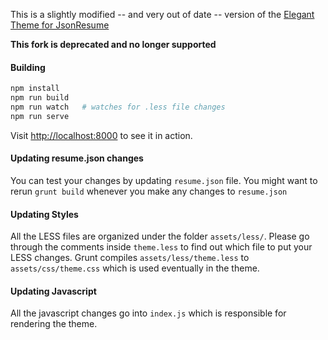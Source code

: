 This is a slightly modified -- and very out of date -- version of the [Elegant Theme for JsonResume](https://github.com/mudassir0909/jsonresume-theme-elegant)

__This fork is deprecated and no longer supported__


#### Building

```sh
npm install
npm run build
npm run watch   # watches for .less file changes
npm run serve
```

Visit [http://localhost:8000](http://localhost:8000) to see it in action.

#### Updating resume.json changes
You can test your changes by updating `resume.json` file.
You might want to rerun `grunt build` whenever you make any changes to `resume.json`

#### Updating Styles
All the LESS files are organized under the folder `assets/less/`. Please go through the comments inside `theme.less` to find out which file to put your LESS changes. Grunt compiles `assets/less/theme.less` to `assets/css/theme.css` which is used eventually in the theme.

#### Updating Javascript
All the javascript changes go into `index.js` which is responsible for rendering the theme.


